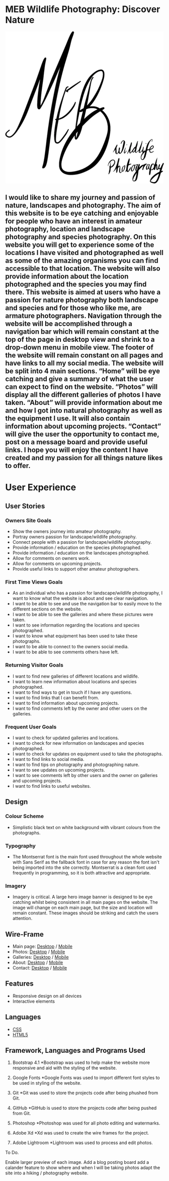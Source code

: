 # MEB Wildlife Photography: Discover Nature

![LOGO](assets/images/logo.webp)

## I would like to share my journey and passion of nature, landscapes and photography. The aim of this website is to be eye catching and enjoyable for people who have an interest in amateur photography, location and landscape photography and species photography. On this website you will get to experience some of the locations I have visited and photographed as well as some of the amazing organisms you can find accessible to that location. The website will also provide information about the location photographed and the species you may find there. This website is aimed at users who have a passion for nature photography both landscape and species and for those who like me, are armature photographers. Navigation through the website will be accomplished through a navigation bar which will remain constant at the top of the page in desktop view and shrink to a drop-down menu in mobile view. The footer of the website will remain constant on all pages and have links to all my social media. The website will be split into 4 main sections. “Home” will be eye catching and give a summary of what the user can expect to find on the website. “Photos” will display all the different galleries of photos I have taken. “About” will provide information about me and how I got into natural photography as well as the equipment I use. It will also contain information about upcoming projects. “Contact” will give the user the opportunity to contact me, post on a message board and provide useful links. I hope you will enjoy the content I have created and my passion for all things nature likes to offer.




# User Experience

## User Stories

### Owners Site Goals

*	Show the owners journey into amateur photography.
*	Portray owners passion for landscape/wildlife photography.
*	Connect people with a passion for landscape/wildlife photography.
*	Provide information / education on the species photographed.
*	Provide information / education on the landscapes photographed.
*	Allow for comments on owners work.
*	Allow for comments on upcoming projects.
*	Provide useful links to support other amateur photographers.

### First Time Views Goals

*	As an individual who has a passion for landscape/wildlife photography, I want to know what the website is about and see clear navigation. 
*	I want to be able to see and use the navigation bar to easily move to the different sections on the website.
*	I want to be able to see the galleries and where these pictures were taken.
*	I want to see information regarding the locations and species photographed.
*	I want to know what equipment has been used to take these photographs.
*	I want to be able to connect to the owners social media.
*	I want to be able to see comments others have left.

### Returning Visitor Goals

*	I want to find new galleries of different locations and wildlife.
*	I want to learn new information about locations and species photographed.
*	I want to find ways to get in touch if I have any questions.
*	I want to find links that I can benefit from.
*	I want to find information about upcoming projects.
*	I want to find comments left by the owner and other users on the galleries.

### Frequent User Goals

*	I want to check for updated galleries and locations.
*	I want to check for new information on landscapes and species photographed.
*	I want to check for updates on equipment used to take the photographs. 
*	I want to find links to social media.
*	I want to find tips on photography and photographing nature. 
*	I want to see updates on upcoming projects. 
*	I want to see comments left by other users and the owner on galleries and upcoming projects.
*	I want to find links to useful websites.



## Design

### Colour Scheme

* Simplistic black text on white background with vibrant colours from the photographs.

### Typography

*	The Montserrat font is the main font used throughout the whole website with Sans Serif as the fallback font in case for any reason the font isn't being imported into the site correctly. Montserrat is a clean font used frequently in programming, so it is both attractive and appropriate.

### Imagery

*	Imagery is critical. A large hero image banner is designed to be eye catching whilst being consistent in all main pages on the website. The image will change on each main page, but the size and location will remain constant. These images should be striking and catch the users attention.



## Wire-Frame

*	Main page:
[Desktop](assets/wireframes/Home.png) /   [Mobile](assets/wireframes/homemobile.png)
*	Photos:
[Desktop](assets/wireframes/photos.png) /  [Mobile](assets/wireframes/photomobile.png)
*	Galleries:
[Desktop](assets/wireframes/gallery.png) /  [Mobile](assets/wireframes/gallerymobile.png)
*	About:
[Desktop](assets/wireframes/about.png) /    [Mobile](assets/wireframes/aboutmobile.png)
*	Contact:
[Desktop](assets/wireframes/contact.png) /   [Mobile](assets/wireframes/contactmobile.png)



## Features

*	Responsive design on all devices
*	Interactive elements



## Languages

*	[CSS](https://en.wikipedia.org/wiki/CSS)
*	[HTML5](https://en.wikipedia.org/wiki/HTML5)



## Framework, Languages and Programs Used

1. Bootstrap 4.1
   *Bootstrap was used to help make the website more responsive and aid with the styling of the website.
  
2. Google Fonts
   *Google Fonts was used to import different font styles to be used in styling of the website.
  
3. Git
   *Git was used to store the projects code after being phushed from Git.

4. GitHub
   *GitHub is used to store the projects code after being pushed from Git.

5. Photoshop
   *Photoshop was used for all photo editing and watermarks.

6. Adobe Xd
   *Xd was used to create the wire frames for the project.

7. Adobe Lightroom
   *Lightroom was used to process and edit photos.









To Do.

Enable larger preview of each image.
Add a blog posting board
add a calander feature to show where and when I will be taking photos
adapt the site into a hiking / photography website.
